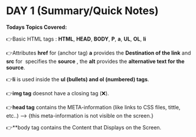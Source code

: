 # DAY 1  (Summary/Quick Notes)

__Todays Topics Covered:__

👉Basic HTML tags : **HTML**, **HEAD**, **BODY**, **P**, **a**, **UL**, **OL**, **li** 

👉Attributes **href** for (anchor tag) **a** provides the **Destination of the link** and **src** for **<img>** specifies the **source** , the **alt** provides the **alternative text for the source**.

👉**li** is used inside the **ul (bullets) and ol (numbered) tags**.

👉**img tag** doesnot have a closing tag (❌).
 
👉**head tag** contains the META-information (like links to CSS files, tittle, etc..) --> {this meta-information is not visible on the screen.}

👉**body tag contains the Content that Displays on the Screen.
